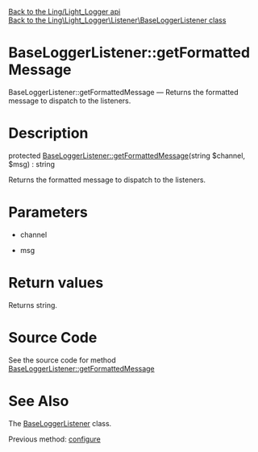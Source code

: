 [Back to the Ling/Light_Logger api](https://github.com/lingtalfi/Light_Logger/blob/master/doc/api/Ling/Light_Logger.md)<br>
[Back to the Ling\Light_Logger\Listener\BaseLoggerListener class](https://github.com/lingtalfi/Light_Logger/blob/master/doc/api/Ling/Light_Logger/Listener/BaseLoggerListener.md)


BaseLoggerListener::getFormattedMessage
================



BaseLoggerListener::getFormattedMessage — Returns the formatted message to dispatch to the listeners.




Description
================


protected [BaseLoggerListener::getFormattedMessage](https://github.com/lingtalfi/Light_Logger/blob/master/doc/api/Ling/Light_Logger/Listener/BaseLoggerListener/getFormattedMessage.md)(string $channel, $msg) : string




Returns the formatted message to dispatch to the listeners.




Parameters
================


- channel

    

- msg

    


Return values
================

Returns string.








Source Code
===========
See the source code for method [BaseLoggerListener::getFormattedMessage](https://github.com/lingtalfi/Light_Logger/blob/master/Listener/BaseLoggerListener.php#L91-L109)


See Also
================

The [BaseLoggerListener](https://github.com/lingtalfi/Light_Logger/blob/master/doc/api/Ling/Light_Logger/Listener/BaseLoggerListener.md) class.

Previous method: [configure](https://github.com/lingtalfi/Light_Logger/blob/master/doc/api/Ling/Light_Logger/Listener/BaseLoggerListener/configure.md)<br>

